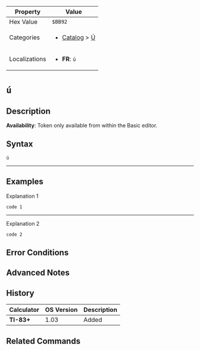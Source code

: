 | Property      | Value |
|---------------|-------|
| Hex Value     | `$BB92`|
| Categories    | <ul><li>[Catalog](../categories/Catalog.md) > [Ú](../categories/Catalog.md#Ú)</li></ul> |
| Localizations | <ul><li><b>FR</b>: `ú`</li></ul> |

# `ú`

## Description



<b>Availability</b>: Token only available from within the Basic editor.

## Syntax
`ú`

<hr>

## Examples

Explanation 1
```ti-basic
code 1
```
---
Explanation 2
```ti-basic
code 2
```

## Error Conditions


## Advanced Notes


## History
| Calculator | OS Version | Description |
|------------|------------|-------------|
| <b>TI-83+</b> | 1.03 | Added

## Related Commands

    